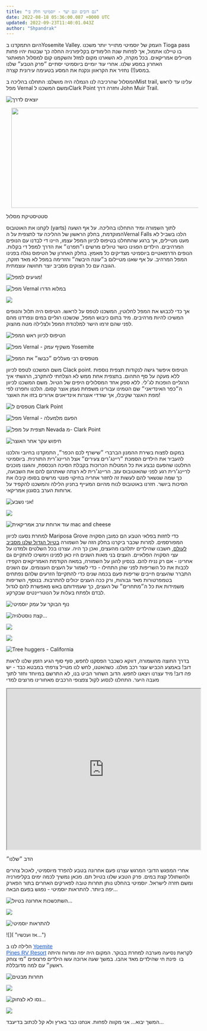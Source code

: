 ```yaml
---
title: "גם דובים וגם יער - יוסמיטי חלק ב׳"
date: 2022-08-18 05:36:00.087 +0000 UTC
updated: 2022-09-23T11:40:01.043Z
author: "Shpandrak"
---
```


היום התמקדנו בYosemite Valley. העמק של יוסמיטי מתוייר יותר משכנו Tioga pass בו טיילנו אתמול, אך לפחות שנת הלימודים בקליפורניה החלה כך שבטוח יהיו פחות מטיילים אמריקאים. בכל מקרה, לא השארנו מקום למזל והשקמנו קום למסלול המאתגר האחרון במסע שלנו. אחרי עוד יומיים ביוסמיטי יסתיים ״פרק הטבע״ שלנו במסע(!) נחזיר את הקראוון ונקנח את המסע בטעימה עירונית קצרה.

המסלול שהרכיבה לנו הנמלה היה מושלם: התחלנו בהליכה בMist trail, עלינו עד לראש מפל Vernal ומשם המשכנו לClark Point וחזרה דרך John Muir Trail.  

![](IMG_1551-HEIC.jpg "יוצאים לדרך")

<a href="https://blogger.googleusercontent.com/img/a/AVvXsEhVaJ8Wr5PlLFVf4IAdiaIU1jHjU9OQhnTX2r4nlRZa-H0zyAYYo67-QAGzvBFVNWgifoJ977EsDAuChYNHPA_iv5WG3KZUAYFpRFbfFMg10zZ2Ze5puE88fBbE3BlZeXqNsqHzVk6-z0IrvogArGZCdMn29U0yCjdNIc3YOg_xtHi18LPk8T7T7mMDsQ" style="margin-left: 1em; margin-right: 1em; text-align: center;"><img data-original-height="743" data-original-width="1756" height="270" src="https://blogger.googleusercontent.com/img/a/AVvXsEhVaJ8Wr5PlLFVf4IAdiaIU1jHjU9OQhnTX2r4nlRZa-H0zyAYYo67-QAGzvBFVNWgifoJ977EsDAuChYNHPA_iv5WG3KZUAYFpRFbfFMg10zZ2Ze5puE88fBbE3BlZeXqNsqHzVk6-z0IrvogArGZCdMn29U0yCjdNIc3YOg_xtHi18LPk8T7T7mMDsQ=w640-h270" width="640"/></a>

סטטיסטיקת מסלול

לקחנו את האוטובוס (yarts) לתוך השמורה ומיד התחלנו בהליכה. על אף השעה המוקדמת, בחלק הראשון של ההליכה עד לתצפית על הVernal Falls הלכו בשביל לא מעט מטיילים, אך ברגע שהתחלנו בטיפוס לכיוון המפל עצמו, היינו די לבדנו עם הנופים המרהיבים. הילדים הפגינו כושר טיולים מרשים ו״תפרנו״ את הדרך למפל די בקלות. הנופים הדרמאטיים ביוסמיטי מצדיקים כל מאמץ. בחלק האחרון של הטיפוס נגלה בפנינו המפל המרהיב. על אף שאנו מטיילום ב״עונה היבשה״ והזרימה במפל לא מאד חזקה, הגובה עם כל הצוקים מסביב יוצר תחושה עוצמתית.

![](IMG_1197-HEIC.jpg "מגיעים למפל!")

![](EFFECTS.jpg "מפל Vernal במלוא הדרו")

![](IMG_1237-HEIC.jpg "")

אך כדי לכבוש את המפל לחלוטין, המשכנו לטפס על לראשו. הטיפוס היה תלול והנופים המשיכו להיות מרהיבים. מיד בתום כיבוש המפל, שכשכנו רגליים במים ונפרדנו מהם לפני שהם זרמו הישר למלכודת המפל ולצלילה מטה מהצוק. 

![](IMG_1247-HEIC.jpg "הטיפוס לכיוון ראש המפל")

![](IMG_1253-HEIC.jpg "מפל Vernal - משקיף עמק Yosemite")

![](IMG_1611-HEIC.jpg "מטפסים רבי מעללים ״כבשו״ את המפל")

משם המשכנו לטפס לכיוון Clack point. הטיפוס איפשר גישה לנקודות תצפית נוספות ללא מעקה על סף התהום. בתצפית אחת ממש לא הצלחתי להתקרב, הרגשתי איך הרגליים הופכות לג׳לי. ללא ספק אחד המסלולים היפים של הטיול. משם המשכנו לכיוון ה״כפר האינדיאני״ שם הטמינו עבורינו משפחת נעמן אוצר קסום. הלכנו וחפרנו לפי מפת האוצר שקיבלו, אך שודדי אוצרות אינדיאנים ארורים בזזו את האוצר!

![](IMG_1624-HEIC.jpg "מטפסים ל Clark Point")

![](IMG_1295-HEIC.jpg "מפל Vernal - הפעם מלמעלה")

![](IMG_1314-HEIC.jpg "תצפית על מפל Nevada מ- Clark Point")

![](IMG_1661-HEIC.jpg "חיפוש עקר אחר האוצר")

במקום לפצוח בשירת ההמנון הברברי ״שישרף לכם הכפר״, התמקדנו בחיובי והלכנו להעביר את הילדים הסמכת ״ריינג׳רים צעירים״ אצל הריינג׳רית התורנית. ביוסמיטי החלטנו שהפעם נבצע את כל המטלות הכרוכות בקבלת הסיכה הנכספת, והגענו מוכנים לריינג׳רית רגע לפני שהאוטובוס עזב. הריינג׳רית לא רצתה שאתרגם להם את השבועה, כך שמה שנשאר להם לעשות זה לחזור אחריה בחיקוי פונטי מרשים בסופו קיבלו את הסיכות ביושר. חזרנו באוטובוס לנוח מהיום המעייף בחניון הלילה והמשכנו להקפיד על ארוחות הערב בסגנון אמריקאי.

![](IMG_1345-HEIC.jpg "אני נשבע!")

![](IMG_1350-HEIC.jpg "")

![](IMG_1361-HEIC.jpg "עוד ארוחת ערב אמריקאית mac and cheese")

למחרת נסענו לכיוון Mariposa Grove כדי לחזות בפלאי הטבע הם כמובן הסקויה המפורסמים. למרות שכבר ביקרנו בחלק הזה של השמורה <a href="https://shpandrak.blogspot.com/2012/04/blog-post.html">בטיול הגדול שלנו מסביב לעולם</a>, חשבנו שהילדים יתלהבו מהעצים, ואכן כך היה. עצרנו בכל השלטים ולמדנו על עצי הסקויה הפלאיים. העצים בני מאות השנים היו כאן לפנינו וימשיכו להתקיים גם אחרינו - אם רק נניח להם. בנסיון להגן על השמורה, במאה הקודמת האמריקאים הקפידו לכבות את כל השריפות לפני שהן התחילו - כדי לשמור על העצים העצומים. עם השנים התברר שהעצים חייבים שריפות פעם בכמה שנים כדי להתקיים! הזרעים שלהם נפתחים בטמפרטורות מאד גבוהות, ורק ככה העצים יכולים להתרבות. בנוסף, השריפות משמידות את כל ה״מתחרים״ של העצים, כך שעמידותם באש מאפשרת להם לגדול לבדם ולפתח בעלות על הנוטריינטים שבקרקע. 

![](IMG_1365-HEIC.jpg "נוף הבוקר על עמק יוסמיטי")

![](dsc_0909_7992229102_o-COLLAGE.jpg "קצת נוסטלגיה...")

![](IMG_1692-HEIC.jpg "")

![](IMG_1405-HEIC.jpg "")

![](IMG_1412-HEIC.jpg "Tree huggers - California")

בדרך החוצה מהשמורה, דווקא כשכבר הפסקנו לחפש, סוף סוף הגיע הזמן שלנו לראות דוב! באמצע הכביש עצר רכב מולנו. כשהאטנו, לחש לנו מטייל צרפתי במבטא כבד - יש פה דוב! מיד עצרנו ויצאנו לחפש. הדוב השחור הביט בנו, לא התרשם במיוחד וחזר לתוך מעבה היער. התחלנו לנסוע לקול צפצופי הרכבים מאחורינו מרוצים למדי

<iframe allowfullscreen="" class="BLOG_video_class" height="434" src="https://www.youtube.com/embed/zpjgEFH-n1o" width="522" youtube-src-id="zpjgEFH-n1o"></iframe>

הדב ״שלנו״

אחרי המפגש הדובי המרגש עצרנו פעם אחרונה בטבע להפרד מיוסמיטי, לאכול צהרים ולהשתולל קצת במים. פרק הטבע שלנו בטיול תם. מכאן נמשיך לכמה ימים בקליפורניה ומשם חזרה לישראל. יוסמיטי בהחלט נותן תחרות טובה לפארקים האחרים בתור הפארק יפה ביותר. להתראות יוסמיטי - נפגש בפעם הבאה...

![](IMG_1438-HEIC.jpg "השתכשכות אחרונה בטיול...")

![](IMG_1467-HEIC.jpg "")

![](IMG_1475-HEIC.jpg "להתראות יוסמיטי")

![]( "אז ועכשיו...")

הלילה לנו ב <a href="https://yosemitepinesrv.com/" style="text-align: left; text-decoration-line: none;"><span style="color: #1155cc; font-family: Arial; font-size: 11pt; font-variant-east-asian: normal; font-variant-numeric: normal; text-decoration-line: underline; text-decoration-skip-ink: none; vertical-align: baseline; white-space: pre-wrap;">Yoemite Pines RV Resort</span></a> לקראת נסיעה מערבה למחרת בבוקר. המקום היה יפה ומרווח והיתה בו  פינת חי שהילדים מאד אהבו. במשך שעה ארוכה עשו הילדים פרצופים ״מי צוחק ראשון״ עם למה מדובללת. 

![](IMG_1793-HEIC.jpg "תחרות מבטים")

![](IMG_1785-HEIC.jpg "")

![](IMG_1790-HEIC.jpg "נסו לא לצחוק...")

![](IMG_1495-HEIC.jpg "")

המשך יבוא... אני מקווה לפחות. אנחנו כבר בארץ ולא קל לכתוב בדיעבד...
